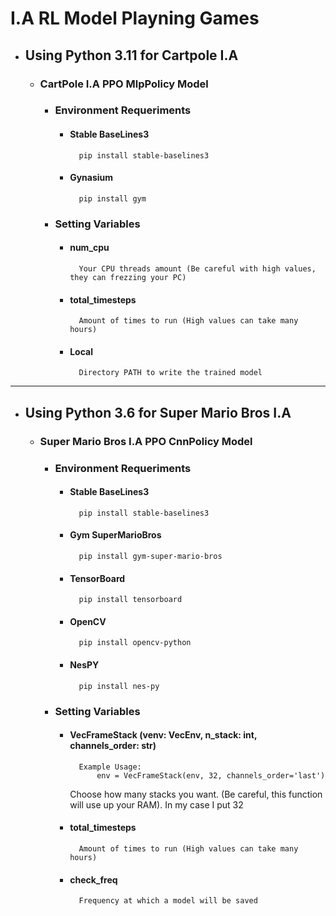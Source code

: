 # I.A RL Model Playning Games

- ## Using Python 3.11 for Cartpole I.A

    - ### CartPole I.A PPO MlpPolicy Model

        - ### Environment Requeriments

            - #### Stable BaseLines3 
                    pip install stable-baselines3

            - #### Gynasium
                    pip install gym
 
        - ### Setting Variables

            - #### num_cpu 
                    Your CPU threads amount (Be careful with high values, they can frezzing your PC)

            - #### total_timesteps
                    Amount of times to run (High values can take many hours)

            - #### Local
                    Directory PATH to write the trained model
---

- ## Using Python 3.6 for Super Mario Bros I.A

    - ### Super Mario Bros I.A PPO CnnPolicy Model

        - ### Environment Requeriments

            - #### Stable BaseLines3 
                    pip install stable-baselines3

            - #### Gym SuperMarioBros 
                    pip install gym-super-mario-bros

            - #### TensorBoard 
                    pip install tensorboard

            - #### OpenCV 
                    pip install opencv-python

            - #### NesPY 
                    pip install nes-py

        - ### Setting Variables

            - #### VecFrameStack (venv: VecEnv, n_stack: int, channels_order: str) 
                    Example Usage:
                        env = VecFrameStack(env, 32, channels_order='last')

                Choose how many stacks you want. (Be careful, this function will use up your RAM). In my case I put 32

            - #### total_timesteps
                    Amount of times to run (High values can take many hours)

            - #### check_freq
                    Frequency at which a model will be saved



